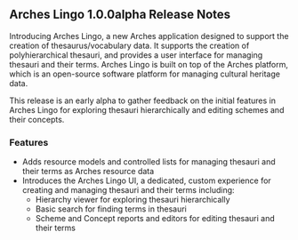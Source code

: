 ## Arches Lingo 1.0.0alpha Release Notes

Introducing Arches Lingo, a new Arches application designed to support the creation of thesaurus/vocabulary data.  It supports the creation of polyhierarchical thesauri, and provides a user interface for managing thesauri and their terms. Arches Lingo is built on top of the Arches platform, which is an open-source software platform for managing cultural heritage data.

This release is an early alpha to gather feedback on the initial features in Arches Lingo for exploring thesauri hierarchically and editing schemes and their concepts.

### Features

- Adds resource  models and controlled lists for managing thesauri and their terms as Arches resource data
- Introduces the Arches Lingo UI, a dedicated, custom experience for creating and managing thesauri and their terms including:
  - Hierarchy viewer for exploring thesauri hierarchically
  - Basic search for finding terms in thesauri
  - Scheme and Concept reports and editors for editing thesauri and their terms
